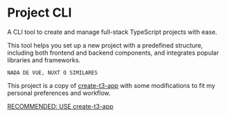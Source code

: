 # Project CLI

A CLI tool to create and manage full-stack TypeScript projects with ease.

This tool helps you set up a new project with a predefined structure, including both frontend and backend components, and integrates popular libraries and frameworks.

`NADA DE VUE, NUXT O SIMILARES`

This project is a copy of [create-t3-app](https://create.t3.gg/) with some modifications to fit my personal preferences and workflow.

[RECOMMENDED: USE create-t3-app](https://create.t3.gg/)